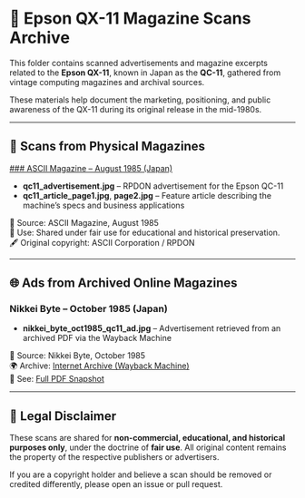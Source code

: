 # 📰 Epson QX-11 Magazine Scans Archive

This folder contains scanned advertisements and magazine excerpts related to the **Epson QX-11**, known in Japan as the **QC-11**, gathered from vintage computing magazines and archival sources.

These materials help document the marketing, positioning, and public awareness of the QX-11 during its original release in the mid-1980s.

---

## 📘 Scans from Physical Magazines


[### ASCII Magazine – August 1985 (Japan)](ascii_august1985)
- **qc11_advertisement.jpg** – RPDON advertisement for the Epson QC-11
- **qc11_article_page1.jpg**, **page2.jpg** – Feature article describing the machine’s specs and business applications

📝 Source: ASCII Magazine, August 1985  
🧾 Use: Shared under fair use for educational and historical preservation.  
🖋️ Original copyright: ASCII Corporation / RPDON

---

## 🌐 Ads from Archived Online Magazines

### Nikkei Byte – October 1985 (Japan)
- **nikkei_byte_oct1985_qc11_ad.jpg** – Advertisement retrieved from an archived PDF via the Wayback Machine

📝 Source: Nikkei Byte, October 1985  
🌍 Archive: [Internet Archive (Wayback Machine)](https://web.archive.org)  
📄 See: [Full PDF Snapshot](LINK_TO_WAYBACK_PDF)

---

## 📜 Legal Disclaimer

These scans are shared for **non-commercial, educational, and historical purposes only**, under the doctrine of **fair use**. All original content remains the property of the respective publishers or advertisers.

If you are a copyright holder and believe a scan should be removed or credited differently, please open an issue or pull request.

